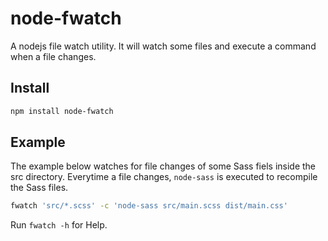 # node-fwatch

A nodejs file watch utility. It will watch some files and execute a command when
a file changes.

## Install

```sh
npm install node-fwatch
```

## Example

The example below watches for file changes of some Sass fiels inside the src
directory. Everytime a file changes, `node-sass` is executed to recompile the
Sass files.

```sh
fwatch 'src/*.scss' -c 'node-sass src/main.scss dist/main.css'
```

Run `fwatch -h` for Help.
